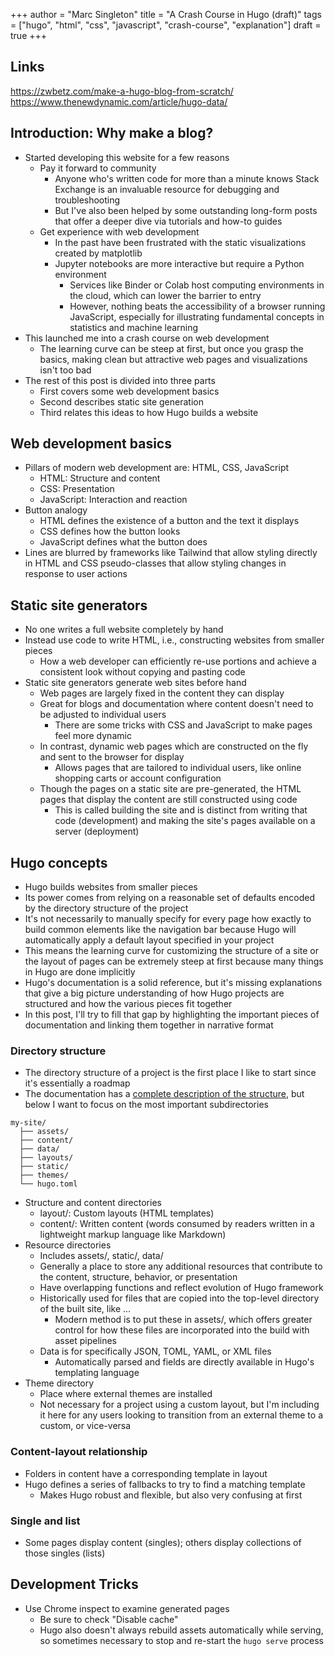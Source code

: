 +++
author = "Marc Singleton"
title = "A Crash Course in Hugo (draft)"
tags = ["hugo", "html", "css", "javascript", "crash-course", "explanation"]
draft = true
+++

## Links
https://zwbetz.com/make-a-hugo-blog-from-scratch/
https://www.thenewdynamic.com/article/hugo-data/

## Introduction: Why make a blog?
- Started developing this website for a few reasons
  - Pay it forward to community
    - Anyone who's written code for more than a minute knows Stack Exchange is an invaluable resource for debugging and troubleshooting
    - But I've also been helped by some outstanding long-form posts that offer a deeper dive via tutorials and how-to guides
  - Get experience with web development
    - In the past have been frustrated with the static visualizations created by matplotlib
    - Jupyter notebooks are more interactive but require a Python environment
      - Services like Binder or Colab host computing environments in the cloud, which can lower the barrier to entry
      - However, nothing beats the accessibility of a browser running JavaScript, especially for illustrating fundamental concepts in statistics and machine learning
- This launched me into a crash course on web development
  - The learning curve can be steep at first, but once you grasp the basics, making clean but attractive web pages and visualizations isn't too bad
- The rest of this post is divided into three parts
  - First covers some web development basics
  - Second describes static site generation
  - Third relates this ideas to how Hugo builds a website

## Web development basics
- Pillars of modern web development are: HTML, CSS, JavaScript
  - HTML: Structure and content
  - CSS: Presentation
  - JavaScript: Interaction and reaction
- Button analogy
  - HTML defines the existence of a button and the text it displays
  - CSS defines how the button looks
  - JavaScript defines what the button does
- Lines are blurred by frameworks like Tailwind that allow styling directly in HTML and CSS pseudo-classes that allow styling changes in response to user actions

## Static site generators
- No one writes a full website completely by hand
- Instead use code to write HTML, i.e., constructing websites from smaller pieces
  - How a web developer can efficiently re-use portions and achieve a consistent look without copying and pasting code
- Static site generators generate web sites before hand
  - Web pages are largely fixed in the content they can display
  - Great for blogs and documentation where content doesn't need to be adjusted to individual users
    - There are some tricks with CSS and JavaScript to make pages feel more dynamic
  - In contrast, dynamic web pages which are constructed on the fly and sent to the browser for display
    - Allows pages that are tailored to individual users, like online shopping carts or account configuration
  - Though the pages on a static site are pre-generated, the HTML pages that display the content are still constructed using code
    - This is called building the site and is distinct from writing that code (development) and making the site's pages available on a server (deployment)

## Hugo concepts
- Hugo builds websites from smaller pieces
- Its power comes from relying on a reasonable set of defaults encoded by the directory structure of the project
- It's not necessarily to manually specify for every page how exactly to build common elements like the navigation bar because Hugo will automatically apply a default layout specified in your project
- This means the learning curve for customizing the structure of a site or the layout of pages can be extremely steep at first because many things in Hugo are done implicitly
- Hugo's documentation is a solid reference, but it's missing explanations that give a big picture understanding of how Hugo projects are structured and how the various pieces fit together
- In this post, I'll try to fill that gap by highlighting the important pieces of documentation and linking them together in narrative format

### Directory structure
- The directory structure of a project is the first place I like to start since it's essentially a roadmap
- The documentation has a [complete description of the structure](https://gohugo.io/getting-started/directory-structure/), but below I want to focus on the most important subdirectories

```
my-site/
  ├── assets/
  ├── content/
  ├── data/
  ├── layouts/
  ├── static/
  ├── themes/
  └── hugo.toml
```

- Structure and content directories
  - layout/: Custom layouts (HTML templates)
  - content/: Written content (words consumed by readers written in a lightweight markup language like Markdown)
- Resource directories
  - Includes assets/, static/, data/
  - Generally a place to store any additional resources that contribute to the content, structure, behavior, or presentation
  - Have overlapping functions and reflect evolution of Hugo framework
  - Historically used for files that are copied into the top-level directory of the built site, like ...
    - Modern method is to put these in assets/, which offers greater control for how these files are incorporated into the build with asset pipelines
  - Data is for specifically JSON, TOML, YAML, or XML files
    - Automatically parsed and fields are directly available in Hugo's templating language
- Theme directory
  - Place where external themes are installed
  - Not necessary for a project using a custom layout, but I'm including it here for any users looking to transition from an external theme to a custom, or vice-versa

### Content-layout relationship
- Folders in content have a corresponding template in layout
- Hugo defines a series of fallbacks to try to find a matching template
  - Makes Hugo robust and flexible, but also very confusing at first

### Single and list
- Some pages display content (singles); others display collections of those singles (lists)

## Development Tricks
- Use Chrome inspect to examine generated pages
  - Be sure to check "Disable cache"
  - Hugo also doesn't always rebuild assets automatically while serving, so sometimes necessary to stop and re-start the `hugo serve` process
